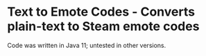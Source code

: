 Text to Emote Codes - Converts plain-text to Steam emote codes
=========

Code was written in Java 11; untested in other versions.
